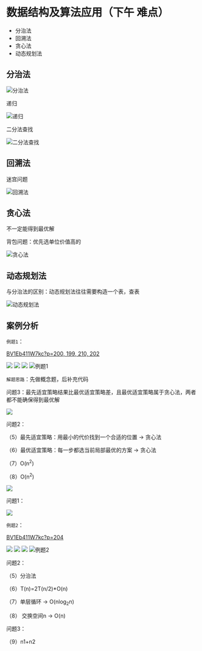# 数据结构及算法应用（下午 难点）

- 分治法
- 回溯法
- 贪心法
- 动态规划法

## 分治法

![分治法](RJSJS/1621690425.png)

递归

![递归](RJSJS/1621690574.png)

二分法查找

![二分法查找](RJSJS/1621690820.png)

## 回溯法

迷宫问题

![回溯法](RJSJS/1621691056.png)

## 贪心法

不一定能得到最优解

背包问题：优先选单位价值高的

![贪心法](RJSJS/1621691217.png)

## 动态规划法

与分治法的区别：动态规划法往往需要构造一个表，查表

![动态规划法](RJSJS/1621691462.png)

## 案例分析

`例题1`：

[BV1Eb411W7kc?p=200, 199, 210, 202](https://www.bilibili.com/video/BV1Eb411W7kc?p=200)

![](RJSJS/1621691584.png)
![](RJSJS/1621691751.png)
![](RJSJS/1621691779.png)
![例题1](RJSJS/1621691814.png)

`解题思路`：先做概念题，后补充代码

问题3：最先适宜策略结果比最优适宜策略差，且最优适宜策略属于贪心法，两者都不能确保得到最优解

![](RJSJS/1621692488.png)

问题2：

（5）最先适宜策略：用最小的代价找到一个合适的位置 -> 贪心法

（6）最优适宜策略：每一步都选当前局部最优的方案 -> 贪心法

（7）O(n<sup>2</sup>)

（8）O(n<sup>2</sup>)

![](RJSJS/1621696254.png)

问题1：

![](RJSJS/1621692454.png)


`例题2`：

[BV1Eb411W7kc?p=204](https://www.bilibili.com/video/BV1Eb411W7kc?p=204)

![](RJSJS/1621692737.png)
![](RJSJS/1621692818.png)
![](RJSJS/1621692832.png)
![例题2](RJSJS/1621692849.png)

问题2：

 （5）分治法

 （6）T(n)=2T(n/2)*O(n)

 （7）单层循环 -> O(nlog<sub>2</sub>n)

 （8） 交换空间n -> O(n)

 问题3：

 （9）n1+n2